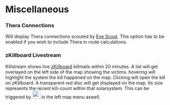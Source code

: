 # Miscellaneous

### Thera Connections 
Will display Thera connections scouted by [Eve Scout](https://www.eve-scout.com/).
This option has to be enabled if you wish to include Thera in route calculations.
<!--<img src="https://images.evetech.net/alliances/99005130/logo" width="36" height="36">-->

### zKillboard Livestream
Killstream shows live [zKillboard](https://zkillboard.com/) killmails within 20 minutes. A list will get overlayed on the left side of the map showing the victims. hovering will highlight the system the kill happened on the map. Clicking will open the kill on zKillboard.
A transparent red disc will get displayed on the map. Its size represents the recent kill-count within that solarsystem.  This can be triggered by <img src="https://raw.githubusercontent.com/Risingson/eedocs/master/docs/images/k.png" width="24" height="24" > in the left map menu aswell.

<!--stackedit_data:
eyJoaXN0b3J5IjpbLTE3NTE2Mzk2NDIsLTEwODc5NzY1NTAsMT
k0NTA1NDEzNywxMDAzMzk1MDQ3LDcwNDA3Mjk0MywxOTE3NjYz
MDE4LDI1ODIxODczNiwtMTM4MjMxOTM3Ml19
-->